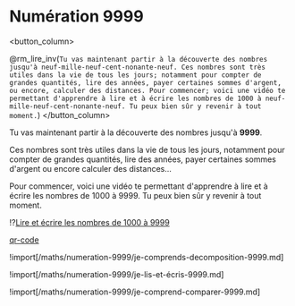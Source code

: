 <!--
link: https://fonts.googleapis.com/css?family=Montserrat:700,400|Fira+Mono&display=swap
    https://cours.relaxmaths.be/styles/lia.css?v5

version:  2.0.0

author:   RelaxMaths

email:    relaxmaths@naturavie.be

comment:  La numération 9999 ...

logo:    https://cours.relaxmaths.be/images/bannière_relax_maths_cropped.png

language: fr
narrator: French Female

dark:     false

mode: manual

date:     30/08/2025

sharing: false

@style

.lia-btn.lia-quiz__resolve {
    visibility: hidden;
    display: none;
}

output.lia-script {
    cursor: default !important;
    padding: 0 !important; 
}
.lia-script {
    background-color: transparent !important;
    border-radius: 0 !important;
}

@end

@rm_lire: {!>}{@0}
@rm_lire_inv: {!>}{<span style="visibility:hidden;display:inline-flex">@0</span>}

@rm_bleu: <db>@0</db>
@rm_jaune: <dj>@0</dj>
@rm_rouge: <dr>@0</dr>
@rm_vert: <dv>@0</dv>
@rm_nombre
<script>
function afficher_nombre(N) {
    let mille = Math.floor(N / 1000);
    let cent = Math.floor((N % 1000) / 100);
    let dix = Math.floor((N % 100) / 10);
    let un = N % 10;
    let htmlLigne = "<tr class='lia-table__header text-center'>";
    // Générer chaque colonne d'image pour la ligne des images
    for (let i = 0; i < mille; i++) {
        htmlLigne += `<th style="text-align:center;"><img src="https://cours.relaxmaths.be/images/numeration/1000.svg" alt="1000" /></th>`;
    }
    for (let i = 0; i < cent; i++) {
        htmlLigne += `<th style="text-align:center;"><img src="https://cours.relaxmaths.be/images/numeration/100.svg" alt="100" /></th>`;
    }
    for (let i = 0; i < dix; i++) {
        htmlLigne += `<th style="text-align:center;"><img src="https://cours.relaxmaths.be/images/numeration/10.svg" alt="10" /></th>`;
    }
    for (let i = 0; i < un; i++) {
        htmlLigne += `<th style="text-align:center;"><img src="https://cours.relaxmaths.be/images/numeration/1.svg" alt="1" /></th>`;
    }
    htmlLigne += "</tr>";

    // Retourner le tableau HTML complet
    let tableHTML = `<div class="lia-table-responsive has-thead-sticky"><table class="lia-table"><thead class="lia-table__head">${htmlLigne}</thead></table></div>`;
    send.html(tableHTML);
}

// Appelle la fonction avec le paramètre transmis ("@0")
afficher_nombre(parseInt("@0"));
</script>
@end
-->

# Numération 9999

<div>
<columns>

<button_column>

@rm_lire_inv(`Tu vas maintenant partir à la découverte des nombres jusqu'à neuf-mille-neuf-cent-nonante-neuf. Ces nombres sont très utiles dans la vie de tous les jours; notamment pour compter de grandes quantités, lire des années, payer certaines sommes d'argent, ou encore, calculer des distances. Pour commencer; voici une vidéo te permettant d'apprendre à lire et à écrire les nombres de 1000 à neuf-mille-neuf-cent-nonante-neuf. Tu peux bien sûr y revenir à tout moment.`)
</button_column>

<column>

Tu vas maintenant partir à la découverte des nombres jusqu'à __9999__.

Ces nombres sont très utiles dans la vie de tous les jours, notamment pour compter de grandes quantités, lire des années, payer certaines sommes d'argent ou encore calculer des distances...

Pour commencer, voici une vidéo te permettant d'apprendre à lire et à écrire les nombres de 1000 à 9999. Tu peux bien sûr y revenir à tout moment.

</column>

</columns>

!?[Lire et écrire les nombres de 1000 à 9999](https://www.youtube.com/watch?v=qpNKsGeQpBM)

<!-- class="qr_150" -->
[qr-code](https://www.youtube.com/watch?v=qpNKsGeQpBM) 

</div>

!import[/maths/numeration-9999/je-comprends-decomposition-9999.md]

!import[/maths/numeration-9999/je-lis-et-écris-9999.md]

!import[/maths/numeration-9999/je-comprend-comparer-9999.md]

